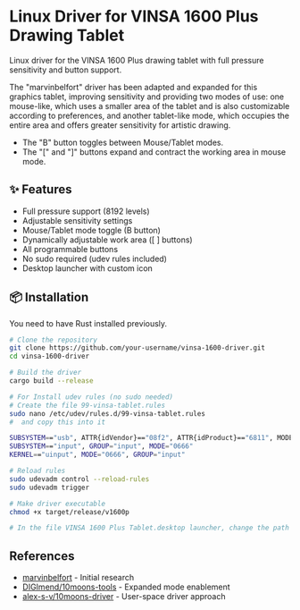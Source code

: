  
# Linux Driver for VINSA 1600 Plus Drawing Tablet

Linux driver for the VINSA 1600 Plus drawing tablet with full pressure sensitivity and button support.

The "marvinbelfort" driver has been adapted and expanded for this graphics tablet, improving sensitivity and providing two modes of use: one mouse-like, which uses a smaller area of ​​the tablet and is also customizable according to preferences, and another tablet-like mode, which occupies the entire area and offers greater sensitivity for artistic drawing.

- The "B" button toggles between Mouse/Tablet modes.
- The "[" and "]" buttons expand and contract the working area in mouse mode.

## ✨ Features
-  Full pressure support (8192 levels)
-  Adjustable sensitivity settings
-  Mouse/Tablet mode toggle (B button)
-  Dynamically adjustable work area ([ ] buttons)
-  All programmable buttons
-  No sudo required (udev rules included)
-  Desktop launcher with custom icon

## 📦 Installation
You need to have Rust installed previously.

```bash
# Clone the repository
git clone https://github.com/your-username/vinsa-1600-driver.git
cd vinsa-1600-driver

# Build the driver
cargo build --release

# For Install udev rules (no sudo needed)
# Create the file 99-vinsa-tablet.rules
sudo nano /etc/udev/rules.d/99-vinsa-tablet.rules
#  and copy this into it

SUBSYSTEM=="usb", ATTR{idVendor}=="08f2", ATTR{idProduct}=="6811", MODE="0666"
SUBSYSTEM=="input", GROUP="input", MODE="0666"
KERNEL=="uinput", MODE="0666", GROUP="input"

# Reload rules
sudo udevadm control --reload-rules
sudo udevadm trigger

# Make driver executable
chmod +x target/release/v1600p

# In the file VINSA 1600 Plus Tablet.desktop launcher, change the path where the "v1600p" driver file was placed.
```


## References
- [marvinbelfort](https://github.com/marvinbelfort) - Initial research
- [DIGImend/10moons-tools](https://github.com/DIGImend/10moons-tools) - Expanded mode enablement
- [alex-s-v/10moons-driver](https://github.com/alex-s-v/10moons-driver) - User-space driver approach
